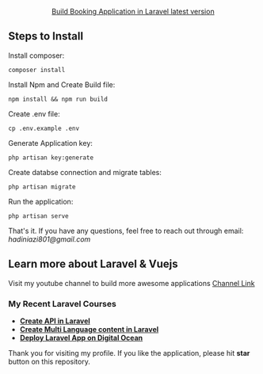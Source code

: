 <p align="center"><a href="https://www.youtube.com/watch?v=Cifa4LRrfqA&list=PL9TPlJ_mMj-RSrnWyTIk6C_J6kFV1MYDt" target="_blank">Build Booking Application in Laravel latest version</a></p>


## Steps to Install

Install composer:

    composer install

Install Npm and Create Build file:

    npm install && npm run build
    
Create .env file:

    cp .env.example .env
    
Generate Application key:

    php artisan key:generate

Create databse connection and migrate tables:

    php artisan migrate

Run the application:

    php artisan serve


That's it. If you have any questions, feel free to reach out through email: _hadiniazi801@gmail.com_


## Learn more about Laravel & Vuejs

Visit my youtube channel to build more awesome applications [Channel Link](https://www.youtube.com/@LaravelLover)

### My Recent Laravel Courses

- **[Create API in Laravel](https://www.youtube.com/watch?v=0h-unkoowZ4&list=PLDc9bt_00KcKrWYI1tULOFlYtnwnt8Hg-&pp=iAQB)**
- **[Create Multi Language content in Laravel](https://www.youtube.com/watch?v=9oeksj5VfJk&list=PLDc9bt_00KcIXjG4TK7_p8NOAC0Ecq4Ec&pp=iAQB)**
- **[Deploy Laravel App on Digital Ocean](https://www.youtube.com/watch?v=Maie8_TU-oM&list=PLDc9bt_00KcIvfcUjeoaZkzcXAJpYEQ0D&pp=iAQB)**

Thank you for visiting my profile. If you like the application, please hit **star** button on this repository.
